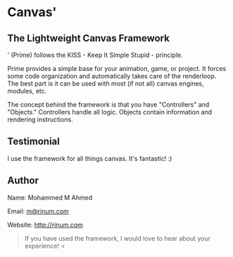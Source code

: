 Canvas'
===========

The Lightweight Canvas Framework
--------------------------------
' (Prime) follows the KISS - Keep It Simple Stupid - principle.

Prime provides a simple base for your animation, game, or project. It forces some code organization and automatically takes care of the renderloop. The best part is it can be used with most (if not all) canvas engines, modules, etc.

The concept behind the framework is that you have "Controllers" and "Objects."
Controllers handle all logic.
Objects contain information and rendering instructions.

Testimonial
-----------
I use the framework for all things canvas. It's fantastic! :)

Author
------
Name: Mohammed M Ahmed

Email: m@rinum.com

Website: http://rinum.com

> If you have used the framework, I would love to hear about your experience! <